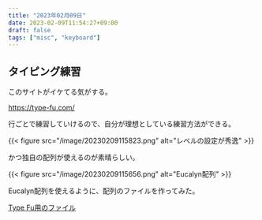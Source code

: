 ```yaml
---
title: "2023年02月09日"
date: 2023-02-09T11:54:27+09:00
draft: false
tags: ["misc", "keyboard"]
---
```


## タイピング練習

このサイトがイケてる気がする。

<https://type-fu.com/>

行ごとで練習していけるので、自分が理想としている練習方法ができる。

{{< figure src="/image/20230209115823.png" alt="レベルの設定が秀逸" >}}

かつ独自の配列が使えるのが素晴らしい。

{{< figure src="/image/20230209115656.png" alt="Eucalyn配列" >}}

Eucalyn配列を使えるように、配列のファイルを作ってみた。

[Type Fu用のファイル](/data/Eucalyn.tfl)
